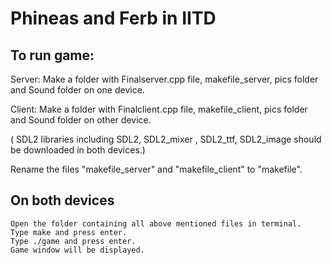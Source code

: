 # Phineas and Ferb in IITD
## To run game:
Server: Make a folder with Finalserver.cpp file, makefile_server, pics folder and Sound folder on one device.

Client: Make a folder with Finalclient.cpp file, makefile_client, pics folder and Sound folder on other device. 

 ( SDL2 libraries including SDL2, SDL2_mixer , SDL2_ttf, SDL2_image should be downloaded in both devices.) 
 
  Rename the files "makefile_server" and "makefile_client" to "makefile".
  


## On both devices
```
Open the folder containing all above mentioned files in terminal.
Type make and press enter.
Type ./game and press enter.
Game window will be displayed.

